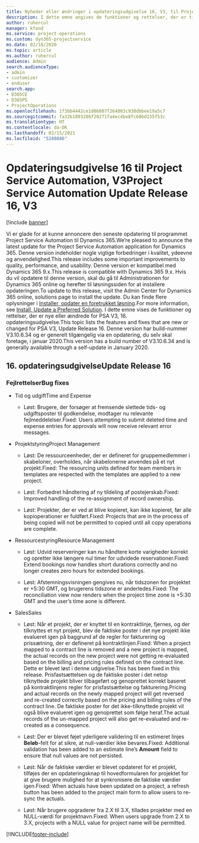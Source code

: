 ```yaml
---
title: Nyheder eller ændringer i opdateringsudgivelse 16, V3, til Project Service Automation
description: I dette emne angives de funktioner og rettelser, der er tilgængelige til Project Service Automation, opdateringsudgivelse 16, V3.
author: ruhercul
manager: kfend
ms.service: project-operations
ms.custom: dyn365-projectservice
ms.date: 02/18/2020
ms.topic: article
ms.author: ruhercul
audience: Admin
search.audienceType:
- admin
- customizer
- enduser
search.app:
- D365CE
- D365PS
- ProjectOperations
ms.openlocfilehash: 1f3bb4442ce1d06807f264003c930dbbee19a5c7
ms.sourcegitcommit: fa32b1893286f20271fa4ec4be8fc68bd135f53c
ms.translationtype: HT
ms.contentlocale: da-DK
ms.lasthandoff: 02/15/2021
ms.locfileid: "5280886"
---
```

# <a name="project-service-automation-update-release-16-v3"></a><span data-ttu-id="1a8fb-103">Opdateringsudgivelse 16 til Project Service Automation, V3</span><span class="sxs-lookup"><span data-stu-id="1a8fb-103">Project Service Automation Update Release 16, V3</span></span>

[!include [banner](../includes/psa-now-project-operations.md)]

<span data-ttu-id="1a8fb-104">Vi er glade for at kunne annoncere den seneste opdatering til programmet Project Service Automation til Dynamics 365.</span><span class="sxs-lookup"><span data-stu-id="1a8fb-104">We’re pleased to announce the latest update for the Project Service Automation application for Dynamics 365.</span></span> <span data-ttu-id="1a8fb-105">Denne version indeholder nogle vigtige forbedringer i kvalitet, ydeevne og anvendelighed.</span><span class="sxs-lookup"><span data-stu-id="1a8fb-105">This release includes some important improvements to quality, performance, and usability.</span></span>  <span data-ttu-id="1a8fb-106">Denne version er kompatibel med Dynamics 365 9.x.</span><span class="sxs-lookup"><span data-stu-id="1a8fb-106">This release is compatible with Dynamics 365 9.x.</span></span> <span data-ttu-id="1a8fb-107">Hvis du vil opdatere til denne version, skal du gå til Administrationen for Dynamics 365 online og herefter til løsningssiden for at installere opdateringen.</span><span class="sxs-lookup"><span data-stu-id="1a8fb-107">To update to this release, visit the Admin Center for Dynamics 365 online, solutions page to install the update.</span></span> <span data-ttu-id="1a8fb-108">Du kan finde flere oplysninger i [Installer, opdater en foretrukket løsning](https://docs.microsoft.com/dynamics365/project-service/upgrade-psa-home-page).</span><span class="sxs-lookup"><span data-stu-id="1a8fb-108">For more information, see [Install, Update a Preferred Solution](https://docs.microsoft.com/dynamics365/project-service/upgrade-psa-home-page).</span></span>
<span data-ttu-id="1a8fb-109">I dette emne vises de funktioner og rettelser, der er nye eller ændrede for PSA V3, 16. opdateringsudgivelse.</span><span class="sxs-lookup"><span data-stu-id="1a8fb-109">This topic lists the features and fixes that are new or changed for PSA V3, Update Release 16.</span></span> <span data-ttu-id="1a8fb-110">Denne version har build-nummer V3.10.6.34 og er generelt tilgængelig via en opdatering, du selv skal foretage, i januar 2020.</span><span class="sxs-lookup"><span data-stu-id="1a8fb-110">This version has a build number of V3.10.6.34 and is generally available through a self-update in January 2020.</span></span>


## <a name="update-release-16"></a><span data-ttu-id="1a8fb-111">16. opdateringsudgivelse</span><span class="sxs-lookup"><span data-stu-id="1a8fb-111">Update Release 16</span></span>

### <a name="bug-fixes"></a><span data-ttu-id="1a8fb-112">Fejlrettelser</span><span class="sxs-lookup"><span data-stu-id="1a8fb-112">Bug fixes</span></span>

-   <span data-ttu-id="1a8fb-113">Tid og udgift</span><span class="sxs-lookup"><span data-stu-id="1a8fb-113">Time and Expense</span></span>

    -   <span data-ttu-id="1a8fb-114">Løst: Brugere, der forsøger at fremsende slettede tids- og udgiftsposter til godkendelse, modtager nu relevante fejlmeddelelser.</span><span class="sxs-lookup"><span data-stu-id="1a8fb-114">Fixed: Users attempting to submit deleted time and expense entries for approvals will now receive relevant error messages.</span></span>

-   <span data-ttu-id="1a8fb-115">Projektstyring</span><span class="sxs-lookup"><span data-stu-id="1a8fb-115">Project Management</span></span>

    -   <span data-ttu-id="1a8fb-116">Løst: De ressourceenheder, der er defineret for gruppemedlemmer i skabeloner, overholdes, når skabelonerne anvendes på et nyt projekt.</span><span class="sxs-lookup"><span data-stu-id="1a8fb-116">Fixed: The resourcing units defined for team members in templates are respected with the templates are applied to a new project.</span></span>

    -   <span data-ttu-id="1a8fb-117">Løst: Forbedret håndtering af ny tildeling af postejerskab.</span><span class="sxs-lookup"><span data-stu-id="1a8fb-117">Fixed: Improved handling of the re-assignment of record ownership.</span></span>

    -   <span data-ttu-id="1a8fb-118">Løst: Projekter, der er ved at blive kopieret, kan ikke kopieret, før alle kopioperationer er fuldført.</span><span class="sxs-lookup"><span data-stu-id="1a8fb-118">Fixed: Projects that are in the process of being copied will not be permitted to copied until all copy operations are complete.</span></span>

-   <span data-ttu-id="1a8fb-119">Ressourcestyring</span><span class="sxs-lookup"><span data-stu-id="1a8fb-119">Resource Management</span></span>

    -   <span data-ttu-id="1a8fb-120">Løst: Udvid reserveringer kan nu håndtere korte varigheder korrekt og opretter ikke længere nul timer for udvidede reservationer.</span><span class="sxs-lookup"><span data-stu-id="1a8fb-120">Fixed: Extend bookings now handles short durations correctly and no longer creates zero hours for extended bookings.</span></span>

    -   <span data-ttu-id="1a8fb-121">Løst: Afstemningsvisningen gengives nu, når tidszonen for projektet er +5:30 GMT, og brugerens tidszone er anderledes.</span><span class="sxs-lookup"><span data-stu-id="1a8fb-121">Fixed: The reconciliation view now renders when the project time zone is +5:30 GMT and the user’s time aone is different.</span></span>

-   <span data-ttu-id="1a8fb-122">Sales</span><span class="sxs-lookup"><span data-stu-id="1a8fb-122">Sales</span></span>

    -   <span data-ttu-id="1a8fb-123">Løst: Når et projekt, der er knyttet til en kontraktlinje, fjernes, og der tilknyttes et nyt projekt, blev de faktiske poster i det nye projekt ikke evalueret igen på baggrund af de regler for fakturering og prissætning, der er defineret på kontraktlinjen.</span><span class="sxs-lookup"><span data-stu-id="1a8fb-123">Fixed: When a project mapped to a contract line is removed and a new project is mapped, the actual records on the new project were not getting re-evaluated based on the billing and pricing rules defined on the contract line.</span></span> <span data-ttu-id="1a8fb-124">Dette er blevet løst i denne udgivelse.</span><span class="sxs-lookup"><span data-stu-id="1a8fb-124">This has been fixed in this release.</span></span> <span data-ttu-id="1a8fb-125">Prisfastsættelsen og de faktiske poster i det netop tilknyttede projekt bliver tilbageført og genoprettet korrekt baseret på kontraktlinjens regler for prisfastsættelse og fakturering.</span><span class="sxs-lookup"><span data-stu-id="1a8fb-125">Pricing and actual records on the newly mapped project will get reversed and re-created correctly based on the pricing and billing rules of the contract line.</span></span> <span data-ttu-id="1a8fb-126">De faktiske poster for det ikke-tilknyttede projekt vil også blive evalueret igen og genoprettet som følge heraf.</span><span class="sxs-lookup"><span data-stu-id="1a8fb-126">The actual records of the un-mapped project will also get re-evaluated and re-created as a consequence.</span></span>

    -   <span data-ttu-id="1a8fb-127">Løst: Der er blevet føjet yderligere validering til en estimeret linjes **Beløb**-felt for at sikre, at null-værdier ikke bevares.</span><span class="sxs-lookup"><span data-stu-id="1a8fb-127">Fixed: Additional validation has been added to an estimate line’s **Amount** field to ensure that null values are not persisted.</span></span>

    -   <span data-ttu-id="1a8fb-128">Løst: Når de faktiske værdier er blevet opdateret for et projekt, tilføjes der en opdateringsknap til hovedformularen for projektet for at give brugere mulighed for at synkronisere de faktiske værdier igen.</span><span class="sxs-lookup"><span data-stu-id="1a8fb-128">Fixed: When actuals have been updated on a project, a refresh button has been added to the project main form to allow users to re-sync the actuals.</span></span>

    -   <span data-ttu-id="1a8fb-129">Løst: Når brugere opgraderer fra 2.X til 3.X, tillades projekter med en NULL-værdi for projektnavn.</span><span class="sxs-lookup"><span data-stu-id="1a8fb-129">Fixed: When users upgrade from 2.X to 3.X, projects with a NULL value for project name will be permitted.</span></span>



[!INCLUDE[footer-include](../includes/footer-banner.md)]